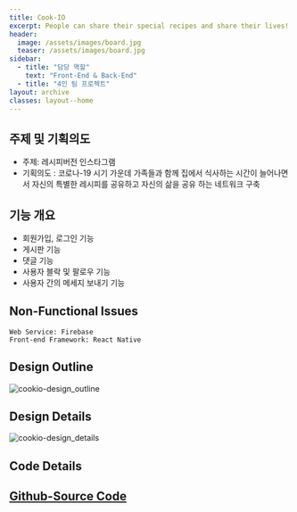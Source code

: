 ```yaml
---
title: Cook-IO
excerpt: People can share their special recipes and share their lives!
header:
  image: /assets/images/board.jpg
  teaser: /assets/images/board.jpg
sidebar:
  - title: "담당 역할"
    text: "Front-End & Back-End"
  - title: "4인 팀 프로젝트"
layout: archive
classes: layout--home
---
```


## 주제 및 기획의도

- 주제: 레시피버전 인스타그램
- 기획의도 : 코로나-19 시기 가운데 가족들과 함께 집에서 식사하는 시간이 늘어나면서 자신의 특별한 레시피를 공유하고 자신의 삶을 공유 하는 네트워크 구축

## 기능 개요

- 회원가입, 로그인 기능
- 게시판 기능
- 댓글 기능
- 사용자 블락 및 팔로우 기능
- 사용자 간의 메세지 보내기 기능

## Non-Functional Issues

```
Web Service: Firebase
Front-end Framework: React Native
```

## Design Outline

![cookio-design_outline](https://user-images.githubusercontent.com/29204186/133462537-9cdfcfde-bd43-424c-9481-ab135efeb8c4.PNG)

## Design Details

![cookio-design_details](https://user-images.githubusercontent.com/29204186/133462496-b13ea06b-2677-40a6-aee3-b04bf99279ef.PNG)

<!-- ## 화면 구성	

프로젝트 화면 구성 Site 맵 - 이미지를 클릭해주세요!

{% include gallery caption="" %} -->


## Code Details

## [Github-Source Code](https://github.com/harachoi/Cook-I-O)

